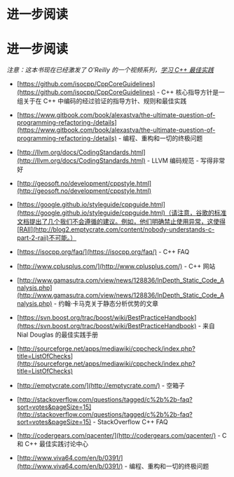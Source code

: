 # 进一步阅读

# 进一步阅读

*注意：这本书现在已经激发了 O'Reilly 的一个视频系列，[学习 C++ 最佳实践](http://shop.oreilly.com/product/0636920049814.do)*

+   [https://github.com/isocpp/CppCoreGuidelines](https://github.com/isocpp/CppCoreGuidelines) - C++ 核心指导方针是一组关于在 C++ 中编码的经过验证的指导方针、规则和最佳实践

+   [https://www.gitbook.com/book/alexastva/the-ultimate-question-of-programming-refactoring-/details](https://www.gitbook.com/book/alexastva/the-ultimate-question-of-programming-refactoring-/details) - 编程、重构和一切的终极问题

+   [http://llvm.org/docs/CodingStandards.html](http://llvm.org/docs/CodingStandards.html) - LLVM 编码规范 - 写得非常好

+   [http://geosoft.no/development/cppstyle.html](http://geosoft.no/development/cppstyle.html)

+   [https://google.github.io/styleguide/cppguide.html](https://google.github.io/styleguide/cppguide.html)（请注意，谷歌的标准文档提出了几个我们不会遵循的建议。例如，他们明确禁止使用异常，这使得[RAII](http://blog2.emptycrate.com/content/nobody-understands-c-part-2-raii)不可能。）

+   [https://isocpp.org/faq/](https://isocpp.org/faq/) - C++ FAQ

+   [http://www.cplusplus.com/](http://www.cplusplus.com/) - C++ 网站

+   [http://www.gamasutra.com/view/news/128836/InDepth_Static_Code_Analysis.php](http://www.gamasutra.com/view/news/128836/InDepth_Static_Code_Analysis.php) - 约翰·卡马克关于静态分析优势的文章

+   [https://svn.boost.org/trac/boost/wiki/BestPracticeHandbook](https://svn.boost.org/trac/boost/wiki/BestPracticeHandbook) - 来自 Nial Douglas 的最佳实践手册

+   [http://sourceforge.net/apps/mediawiki/cppcheck/index.php?title=ListOfChecks](http://sourceforge.net/apps/mediawiki/cppcheck/index.php?title=ListOfChecks)

+   [http://emptycrate.com/](http://emptycrate.com/) - 空箱子

+   [http://stackoverflow.com/questions/tagged/c%2b%2b-faq?sort=votes&pageSize=15](http://stackoverflow.com/questions/tagged/c%2b%2b-faq?sort=votes&pageSize=15) - StackOverflow C++ FAQ

+   [http://codergears.com/qacenter/](http://codergears.com/qacenter/) - C 和 C++ 最佳实践讨论中心

+   [http://www.viva64.com/en/b/0391/](http://www.viva64.com/en/b/0391/) - 编程、重构和一切的终极问题

